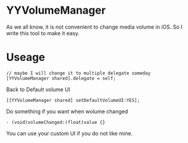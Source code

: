 # YYVolumeManager

As we all know, it is not convenient to change media volume in iOS. So I write this tool to make it easy.

# Useage
```
// maybe I will change it to multiple delegate someday
[YYVolumeManager shared].delegate = self;
```

Back to Default volume UI
```
[[YYVolumeManager shared] setDefaultVolumeUI:YES];
```

Do something if you want when wolume changed
```
- (void)volumeChanged:(float)value {}
```

You can use your custom UI if you do not like mine.
